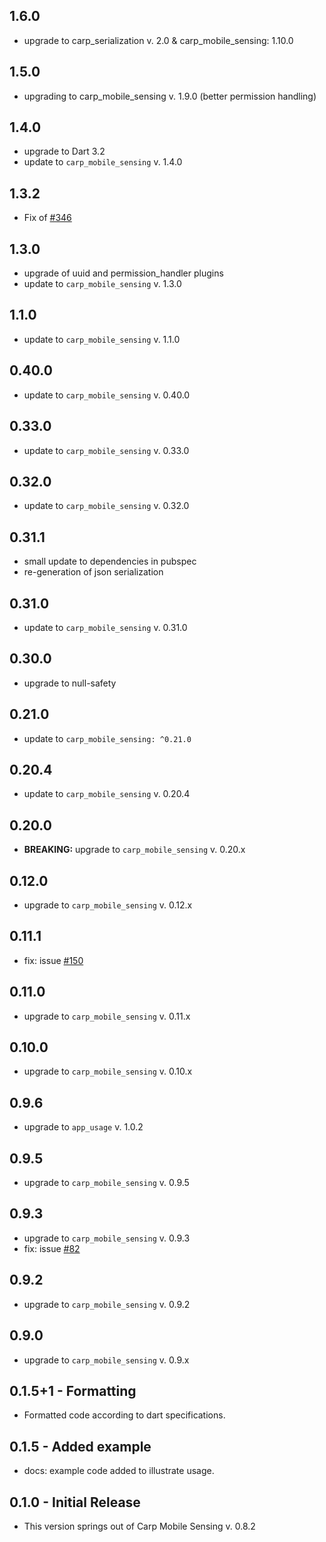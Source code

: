 ## 1.6.0

* upgrade to carp_serialization v. 2.0 & carp_mobile_sensing: 1.10.0

## 1.5.0

* upgrading to carp_mobile_sensing v. 1.9.0 (better permission handling)

## 1.4.0

* upgrade to Dart 3.2
* update to `carp_mobile_sensing` v. 1.4.0

## 1.3.2

* Fix of [#346](https://github.com/cph-cachet/carp.sensing-flutter/issues/346)

## 1.3.0

* upgrade of uuid and permission_handler plugins
* update to `carp_mobile_sensing` v. 1.3.0

## 1.1.0

* update to `carp_mobile_sensing` v. 1.1.0

## 0.40.0

* update to `carp_mobile_sensing` v. 0.40.0

## 0.33.0

* update to `carp_mobile_sensing` v. 0.33.0

## 0.32.0

* update to `carp_mobile_sensing` v. 0.32.0

## 0.31.1

* small update to dependencies in pubspec
* re-generation of json serialization

## 0.31.0

* update to `carp_mobile_sensing` v. 0.31.0

## 0.30.0

* upgrade to null-safety

## 0.21.0

* update to `carp_mobile_sensing: ^0.21.0`

## 0.20.4

* update to `carp_mobile_sensing` v. 0.20.4

## 0.20.0

* **BREAKING:** upgrade to `carp_mobile_sensing` v. 0.20.x

## 0.12.0

* upgrade to `carp_mobile_sensing` v. 0.12.x

## 0.11.1

* fix: issue [#150](https://github.com/cph-cachet/carp.sensing-flutter/issues/150)

## 0.11.0

* upgrade to `carp_mobile_sensing` v. 0.11.x

## 0.10.0

* upgrade to `carp_mobile_sensing` v. 0.10.x

## 0.9.6

* upgrade to `app_usage` v. 1.0.2

## 0.9.5

* upgrade to `carp_mobile_sensing` v. 0.9.5

## 0.9.3

* upgrade to `carp_mobile_sensing` v. 0.9.3
* fix: issue [#82](https://github.com/cph-cachet/carp.sensing-flutter/issues/82)

## 0.9.2

* upgrade to `carp_mobile_sensing` v. 0.9.2

## 0.9.0

* upgrade to `carp_mobile_sensing` v. 0.9.x

## 0.1.5+1 - Formatting

* Formatted code according to dart specifications.

## 0.1.5 - Added example

* docs: example code added to illustrate usage.

## 0.1.0 - Initial Release

* This version springs out of Carp Mobile Sensing v. 0.8.2
